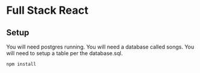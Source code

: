 # Full Stack React

## Setup

You will need postgres running.
You will need a database called songs.
You will need to setup a table per the database.sql.

`npm install`


